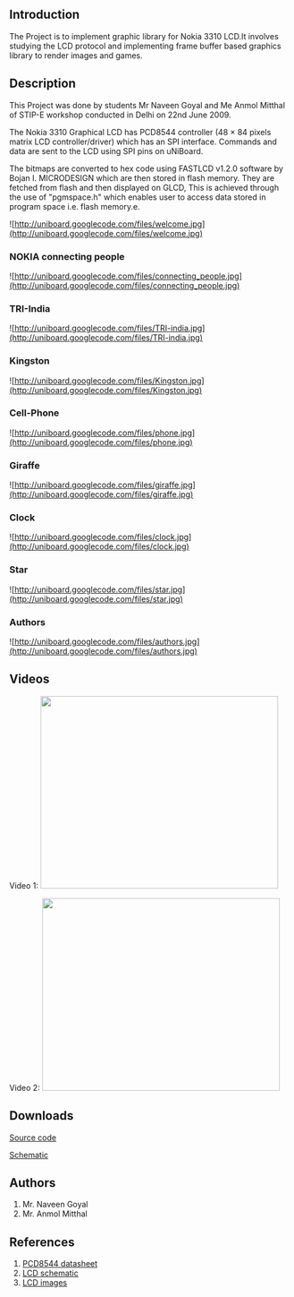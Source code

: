## Introduction ##

The Project is to implement graphic library for Nokia 3310 LCD.It involves studying the LCD protocol and implementing frame buffer based graphics library to render images and games.


## Description ##

This Project was done by students Mr Naveen Goyal and Me Anmol Mitthal of STIP-E workshop conducted in Delhi on 22nd June 2009.

The Nokia 3310 Graphical LCD has PCD8544 controller (48 × 84 pixels matrix LCD controller/driver) which has an SPI interface. Commands and data are sent to the LCD using SPI pins on uNiBoard.

The bitmaps are converted to hex code using FASTLCD v1.2.0 software by Bojan I. MICRODESIGN which are then stored in flash memory. They are fetched from flash and then displayed on GLCD, This is achieved through the use of "pgmspace.h" which enables user to access data stored in program space i.e. flash memory.e.


![http://uniboard.googlecode.com/files/welcome.jpg](http://uniboard.googlecode.com/files/welcome.jpg)

### NOKIA connecting people ###
![http://uniboard.googlecode.com/files/connecting_people.jpg](http://uniboard.googlecode.com/files/connecting_people.jpg)

### TRI-India ###
![http://uniboard.googlecode.com/files/TRI-india.jpg](http://uniboard.googlecode.com/files/TRI-india.jpg)

### Kingston ###
![http://uniboard.googlecode.com/files/Kingston.jpg](http://uniboard.googlecode.com/files/Kingston.jpg)

### Cell-Phone ###
![http://uniboard.googlecode.com/files/phone.jpg](http://uniboard.googlecode.com/files/phone.jpg)

### Giraffe ###
![http://uniboard.googlecode.com/files/giraffe.jpg](http://uniboard.googlecode.com/files/giraffe.jpg)

### Clock ###
![http://uniboard.googlecode.com/files/clock.jpg](http://uniboard.googlecode.com/files/clock.jpg)

### Star ###
![http://uniboard.googlecode.com/files/star.jpg](http://uniboard.googlecode.com/files/star.jpg)

### Authors ###
![http://uniboard.googlecode.com/files/authors.jpg](http://uniboard.googlecode.com/files/authors.jpg)

## Videos ##

Video 1:
<a href='http://www.youtube.com/watch?feature=player_embedded&v=BAJNkDnu54U' target='_blank'><img src='http://img.youtube.com/vi/BAJNkDnu54U/0.jpg' width='425' height=344 /></a>

Video 2:
<a href='http://www.youtube.com/watch?feature=player_embedded&v=Z9GtDjrb9ik' target='_blank'><img src='http://img.youtube.com/vi/Z9GtDjrb9ik/0.jpg' width='425' height=344 /></a>

## Downloads ##

[Source code](http://uniboard.googlecode.com/files/GLCD_source.zip)

[Schematic](http://uniboard.googlecode.com/files/GLCD_schematic.jpg)


## Authors ##
  1. Mr. Naveen Goyal
  1. Mr. Anmol Mitthal


## References ##
  1. [PCD8544 datasheet ](http://uniboard.googlecode.com/files/PCD8544.pdf)
  1. [LCD schematic](http://uniboard.googlecode.com/files/3310_schematic.jpg)
  1. [LCD images ](http://uniboard.googlecode.com/files/nokia3310picture.jpg)